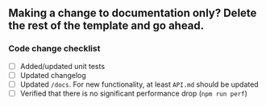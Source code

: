 <!--
    Thanks for taking the effort to create a PR!
-->

## Making a change to documentation only? Delete the rest of the template and go ahead.

<!--
    If you are creating an extensive PR, you might want to open an issue with your idea first in case there is a chance for rejecting it.

    If you intend to work on PR over several days, please, create [draft pull requests](https://github.blog/2019-02-14-introducing-draft-pull-requests/).

    Keep in mind we are maintaining MobX 4 & 5 in the repo. If applicable, change both.

    Please look at the following checklist to ensure that your PR can be accepted quickly:
-->

### Code change checklist

-   [ ] Added/updated unit tests
-   [ ] Updated changelog
-   [ ] Updated `/docs`. For new functionality, at least `API.md` should be updated
-   [ ] Verified that there is no significant performance drop (`npm run perf`)

<!--
    Feel free to ask help with any of these boxes!
-->
